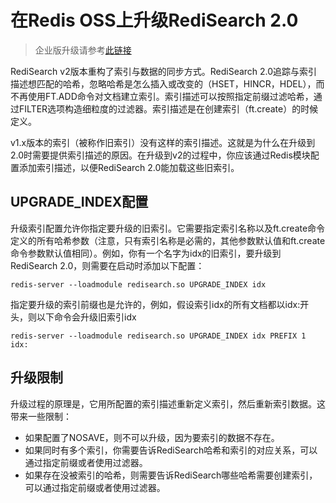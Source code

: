 # 在Redis OSS上升级RediSearch 2.0

> 企业版升级请参考[此链接](https://docs.redislabs.com/latest/modules/redisearch/)

RediSearch v2版本重构了索引与数据的同步方式。RediSearch 2.0追踪与索引描述想匹配的哈希，忽略哈希是怎么插入或改变的（HSET，HINCR，HDEL），而不再使用FT.ADD命令对文档建立索引。索引描述可以按照指定前缀过滤哈希，通过FILTER选项构造细粒度的过滤器。索引描述是在创建索引（ft.create）的时候定义。

v1.x版本的索引（被称作旧索引）没有这样的索引描述。这就是为什么在升级到2.0时需要提供索引描述的原因。在升级到v2的过程中，你应该通过Redis模块配置添加索引描述，以便RediSearch 2.0能加载这些旧索引。

## UPGRADE_INDEX配置

升级索引配置允许你指定要升级的旧索引。它需要指定索引名称以及ft.create命令定义的所有哈希参数（注意，只有索引名称是必需的，其他参数默认值和ft.create命令参数默认值相同）。例如，你有一个名字为idx的旧索引，要升级到RediSearch 2.0，则需要在启动时添加以下配置：
```
redis-server --loadmodule redisearch.so UPGRADE_INDEX idx
```
指定要升级的索引前缀也是允许的，例如，假设索引idx的所有文档都以idx:开头，则以下命令会升级旧索引idx
```
redis-server --loadmodule redisearch.so UPGRADE_INDEX idx PREFIX 1 idx:
```

## 升级限制

升级过程的原理是，它用所配置的索引描述重新定义索引，然后重新索引数据。这带来一些限制：

- 如果配置了NOSAVE，则不可以升级，因为要索引的数据不存在。
- 如果同时有多个索引，你需要告诉RediSearch哈希和索引的对应关系，可以通过指定前缀或者使用过滤器。
- 如果存在没被索引的哈希，则需要告诉RediSearch哪些哈希需要创建索引，可以通过指定前缀或者使用过滤器。

